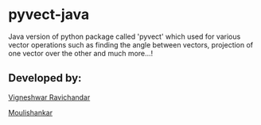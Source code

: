 # pyvect-java
Java version of python package called 'pyvect' which used for various vector operations such as finding the angle between vectors, projection of one vector over the other and much more...!

## Developed by:  
[Vigneshwar Ravichandar](https://github.com/ToastCoder) 

[Moulishankar](https://github.com/Moulishankar10) 
